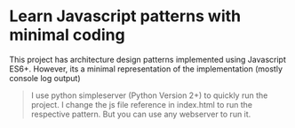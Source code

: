 # Learn Javascript patterns with minimal coding

This project has architecture design patterns implemented using Javascript ES6+. However, its a minimal representation of the implementation (mostly console log output)

> I use python simpleserver (Python Version 2+) to quickly run the project. I change the js file reference in index.html to run the respective pattern. But you can use any webserver to run it.
